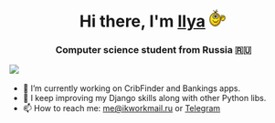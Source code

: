 <h1 align="center">Hi there, I'm <a href="https://t.me/ba1xo" target="_blank">Ilya</a> 
<img src="https://github.com/R3al1ty1/R3al1ty1/blob/main/emoji-smiley.gif" width="32" height="32"/></h1>
<h3 align="center">Computer science student from Russia 🇷🇺</h3>

![](http://github-profile-summary-cards.vercel.app/api/cards/profile-details?username=R3al1ty1&theme=city_lights)

- 🔭 I’m currently working on CribFinder and Bankings apps.
- 🌱 I keep improving my Django skills along with other Python libs.
- 📫 How to reach me: me@ikworkmail.ru or [Telegram](https://t.me/ba1xo)

